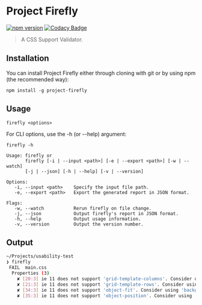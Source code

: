 # Project Firefly
[![npm version](https://badge.fury.io/js/project-firefly.svg)](https://badge.fury.io/js/project-firefly)
[![Codacy Badge](https://api.codacy.com/project/badge/Grade/a3530b42dade4a84830aafae6b910b57)](https://app.codacy.com/app/Jamerrone/graduation-project?utm_source=github.com&utm_medium=referral&utm_content=Jamerrone/graduation-project&utm_campaign=Badge_Grade_Dashboard)

> A CSS Support Validator.

## Installation
You can install Project Firefly either through cloning with git or by using npm (the recommended way):

```console
npm install -g project-firefly
```

## Usage
```console
firefly <options>
```

For CLI options, use the -h (or --help) argument:

```console
firefly -h
```
```text
Usage: firefly or
       firefly [-i | --input <path>] [-e | --export <path>] [-w | --watch]
       [-j | --json] [-h | --help] [-v | --version]

Options:
   -i, --input <path>    Specify the input file path.
   -e, --export <path>   Export the generated report in JSON format.

Flags:
   -w, --watch           Rerun firefly on file change.
   -j, --json            Output firefly's report in JSON format.
   -h, --help            Output usage information.
   -v, --version         Output the version number.
```

## Output
```bash
~/Projects/usability-test
❯ firefly
 FAIL  main.css
  Properties (3)
    ✘ [20:3] ie 11 does not support 'grid-template-columns'. Consider using 'flex' or 'float' instead.
    ✘ [21:3] ie 11 does not support 'grid-template-rows'. Consider using 'flex' or 'float' instead.
    ✘ [34:3] ie 11 does not support 'object-fit'. Consider using 'background-size' with 'background-image' instead. [Note]: You could also try cropping the image.
    ✘ [35:3] ie 11 does not support 'object-position'. Consider using 'background-position' with 'background-image' instead. [Note]: You could also try cropping the image.
```